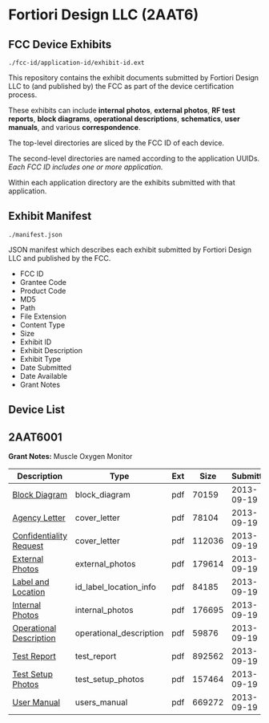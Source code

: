 # Fortiori Design LLC (2AAT6)
## FCC Device Exhibits

```
./fcc-id/application-id/exhibit-id.ext
```

This repository contains the exhibit documents submitted by Fortiori Design LLC to (and published by) the FCC as part of the device certification process.

These exhibits can include **internal photos**, **external photos**, **RF test reports**, **block diagrams**, **operational descriptions**, **schematics**, **user manuals**, and various **correspondence**.

The top-level directories are sliced by the FCC ID of each device.

The second-level directories are named according to the application UUIDs. *Each FCC ID includes one or more application.*

Within each application directory are the exhibits submitted with that application. 

## Exhibit Manifest

```
./manifest.json
```

JSON manifest which describes each exhibit submitted by Fortiori Design LLC and published by the FCC.

- FCC ID
- Grantee Code
- Product Code
- MD5
- Path
- File Extension
- Content Type
- Size
- Exhibit ID
- Exhibit Description
- Exhibit Type
- Date Submitted
- Date Available
- Grant Notes

## Device List
## 2AAT6001
**Grant Notes:** Muscle Oxygen Monitor

| Description | Type | Ext | Size | Submitted | Available |
| ----------- | ---- | --- | ---- | --------- | --------- |
| [Block Diagram](2AAT6001/c6a7b68724d5f9a34d1871278b40cd82/2077477.pdf) | block_diagram | pdf | 70159 | 2013-09-19 | 2013-09-19 |
| [Agency Letter](2AAT6001/c6a7b68724d5f9a34d1871278b40cd82/2077478.pdf) | cover_letter | pdf | 78104 | 2013-09-19 | 2013-09-19 |
| [Confidentiality Request](2AAT6001/c6a7b68724d5f9a34d1871278b40cd82/2077479.pdf) | cover_letter | pdf | 112036 | 2013-09-19 | 2013-09-19 |
| [External Photos](2AAT6001/c6a7b68724d5f9a34d1871278b40cd82/2077480.pdf) | external_photos | pdf | 179614 | 2013-09-19 | 2013-09-19 |
| [Label and Location](2AAT6001/c6a7b68724d5f9a34d1871278b40cd82/2077481.pdf) | id_label_location_info | pdf | 84185 | 2013-09-19 | 2013-09-19 |
| [Internal Photos](2AAT6001/c6a7b68724d5f9a34d1871278b40cd82/2077482.pdf) | internal_photos | pdf | 176695 | 2013-09-19 | 2013-09-19 |
| [Operational Description](2AAT6001/c6a7b68724d5f9a34d1871278b40cd82/2077483.pdf) | operational_description | pdf | 59876 | 2013-09-19 | 2013-09-19 |
| [Test Report](2AAT6001/c6a7b68724d5f9a34d1871278b40cd82/2077485.pdf) | test_report | pdf | 892562 | 2013-09-19 | 2013-09-19 |
| [Test Setup Photos](2AAT6001/c6a7b68724d5f9a34d1871278b40cd82/2077486.pdf) | test_setup_photos | pdf | 157464 | 2013-09-19 | 2013-09-19 |
| [User Manual](2AAT6001/c6a7b68724d5f9a34d1871278b40cd82/2077487.pdf) | users_manual | pdf | 669272 | 2013-09-19 | 2013-09-19 |
